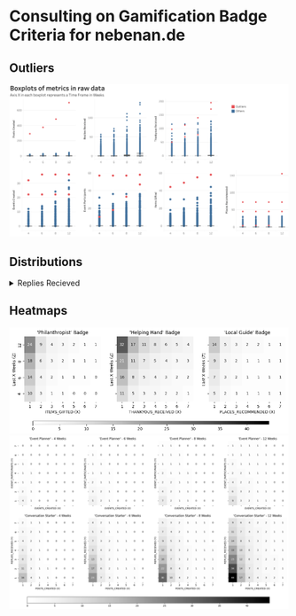 # Consulting on Gamification Badge Criteria for nebenan.de

## Outliers
![plot](plots/1_boxplots_raw_data.png)

## Distributions

<details>
  <summary>Replies Recieved</summary>
  ![plot](3.2_replies_received_distribution.png)
</details>

## Heatmaps

![plot](plots/4_badges_heatmaps_2_params.png)
![plot](plots/5_badges_heatmaps_3_params.png)
